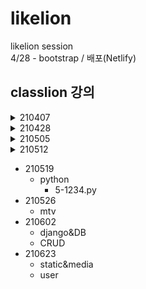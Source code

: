 # likelion

likelion session  
4/28 - bootstrap / 배포(Netlify)

classlion 강의 
------------ 
<details>
    <summary>210407</summary>

  + index
</details>
  
<details>
    <summary>210428</summary>
    
    + HTML 
        + html 123 
        + form.html  
</details>

<details>
    <summary>210505</summary>

    + CSS
        + selector 12345 
        + pseudo 
        + per & box 123
</details>

<details>
    <summary>210512</summary>

    + CSS
        + property
        + position 123
        + flex 123 
        + inherit 12 (+ test.css) 
        + btn  
    + python
        + 4-1.py  
</details>

+ 210519 
    + python
        + 5-1234.py
+ 210526
    + mtv
+ 210602
    + django&DB
    + CRUD  
+ 210623
    + static&media
    + user  
